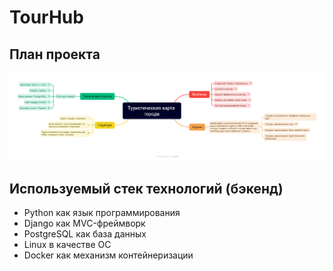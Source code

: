 # TourHub
## План проекта
![План проекта в виде ментальной карты (mind map)](/docs/mind-map.png "План проекта в виде ментальной карты (mind map)")
## Используемый стек технологий (бэкенд)

- Python как язык программирования
- Django как MVC-фреймворк
- PostgreSQL как база данных
- Linux в качестве ОС
- Docker как механизм контейнеризации 